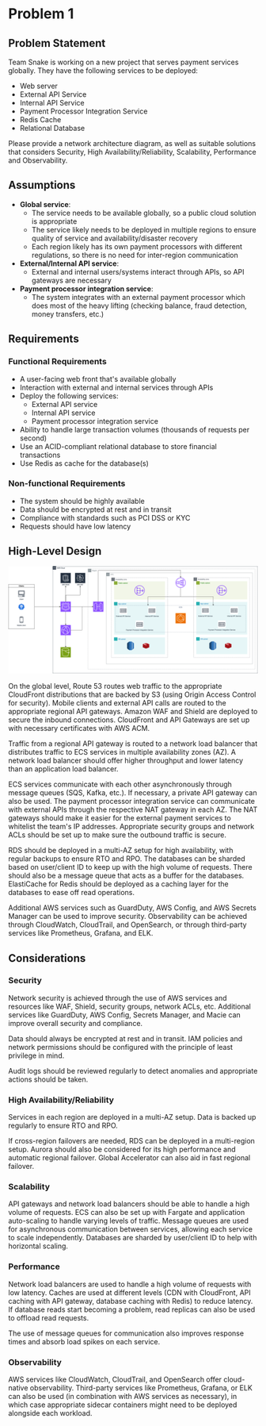 # Problem 1

## Problem Statement

Team Snake is working on a new project that serves payment services globally. They have the
following services to be deployed:

- Web server
- External API Service
- Internal API Service
- Payment Processor Integration Service
- Redis Cache
- Relational Database

Please provide a network architecture diagram, as well as suitable solutions that considers
Security, High Availability/Reliability, Scalability, Performance and Observability.

## Assumptions

- **Global service**:
  - The service needs to be available globally, so a public cloud solution is appropriate
  - The service likely needs to be deployed in multiple regions to ensure quality of service and availability/disaster recovery
  - Each region likely has its own payment processors with different regulations, so there is no need for inter-region communication
- **External/Internal API service**:
  - External and internal users/systems interact through APIs, so API gateways are necessary
- **Payment processor integration service**:
  - The system integrates with an external payment processor which does most of the heavy lifting (checking balance, fraud detection, money transfers, etc.)

## Requirements

### Functional Requirements

- A user-facing web front that's available globally
- Interaction with external and internal services through APIs
- Deploy the following services:
  - External API service
  - Internal API service
  - Payment processor integration service
- Ability to handle large transaction volumes (thousands of requests per second)
- Use an ACID-compliant relational database to store financial transactions
- Use Redis as cache for the database(s)

### Non-functional Requirements

- The system should be highly available
- Data should be encrypted at rest and in transit
- Compliance with standards such as PCI DSS or KYC
- Requests should have low latency

## High-Level Design

![architecture-diagram](/problem-1/architecture-diagram.png)

On the global level, Route 53 routes web traffic to the appropriate CloudFront distributions that are backed by S3 (using Origin Access Control for security). Mobile clients and external API calls are routed to the appropriate regional API gateways. Amazon WAF and Shield are deployed to secure the inbound connections. CloudFront and API Gateways are set up with necessary certificates with AWS ACM.

Traffic from a regional API gateway is routed to a network load balancer that distributes traffic to ECS services in multiple availability zones (AZ). A network load balancer should offer higher throughput and lower latency than an application load balancer.

ECS services communicate with each other asynchronously through message queues (SQS, Kafka, etc.). If necessary, a private API gateway can also be used. The payment processor integration service can communicate with external APIs through the respective NAT gateway in each AZ. The NAT gateways should make it easier for the external payment services to whitelist the team's IP addresses. Appropriate security groups and network ACLs should be set up to make sure the outbound traffic is secure.

RDS should be deployed in a multi-AZ setup for high availability, with regular backups to ensure RTO and RPO. The databases can be sharded based on user/client ID to keep up with the high volume of requests. There should also be a message queue that acts as a buffer for the databases. ElastiCache for Redis should be deployed as a caching layer for the databases to ease off read operations.

Additional AWS services such as GuardDuty, AWS Config, and AWS Secrets Manager can be used to improve security. Observability can be achieved through CloudWatch, CloudTrail, and OpenSearch, or through third-party services like Prometheus, Grafana, and ELK.

## Considerations

### Security

Network security is achieved through the use of AWS services and resources like WAF, Shield, security groups, network ACLs, etc. Additional services like GuardDuty, AWS Config, Secrets Manager, and Macie can improve overall security and compliance.

Data should always be encrypted at rest and in transit. IAM policies and network permissions should be configured with the principle of least privilege in mind.

Audit logs should be reviewed regularly to detect anomalies and appropriate actions should be taken.

### High Availability/Reliability

Services in each region are deployed in a multi-AZ setup. Data is backed up regularly to ensure RTO and RPO.

If cross-region failovers are needed, RDS can be deployed in a multi-region setup. Aurora should also be considered for its high performance and automatic regional failover. Global Accelerator can also aid in fast regional failover.

### Scalability

API gateways and network load balancers should be able to handle a high volume of requests. ECS can also be set up with Fargate and application auto-scaling to handle varying levels of traffic. Message queues are used for asynchronous communication between services, allowing each service to scale independently. Databases are sharded by user/client ID to help with horizontal scaling.

### Performance

Network load balancers are used to handle a high volume of requests with low latency. Caches are used at different levels (CDN with CloudFront, API caching with API gateway, database caching with Redis) to reduce latency. If database reads start becoming a problem, read replicas can also be used to offload read requests.

The use of message queues for communication also improves response times and absorb load spikes on each service.

### Observability

AWS services like CloudWatch, CloudTrail, and OpenSearch offer cloud-native observability. Third-party services like Prometheus, Grafana, or ELK can also be used (in combination with AWS services as necessary), in which case appropriate sidecar containers might need to be deployed alongside each workload.
